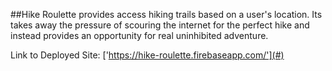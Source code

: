 ##Hike Roulette provides access hiking trails based on a user's location. Its takes away the pressure of scouring the internet for the perfect hike and instead provides an opportunity for real uninhibited adventure.

Link to Deployed Site: ['https://hike-roulette.firebaseapp.com/'](#)